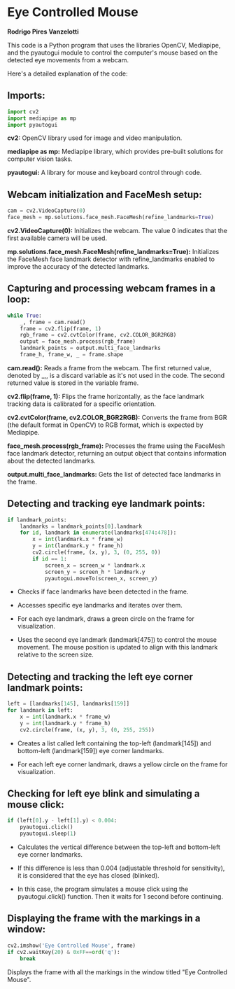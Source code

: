 # Eye Controlled Mouse

**Rodrigo Pires Vanzelotti**

This code is a Python program that uses the libraries OpenCV, Mediapipe, and the pyautogui module to control the computer's mouse based on the detected eye movements from a webcam.

Here's a detailed explanation of the code:

## Imports:

```python
import cv2
import mediapipe as mp
import pyautogui
```
**cv2:** OpenCV library used for image and video manipulation.

**mediapipe as mp:** Mediapipe library, which provides pre-built solutions for computer vision tasks.

**pyautogui:** A library for mouse and keyboard control through code.

## Webcam initialization and FaceMesh setup:

```python
cam = cv2.VideoCapture(0)
face_mesh = mp.solutions.face_mesh.FaceMesh(refine_landmarks=True)
```

**cv2.VideoCapture(0):** Initializes the webcam. The value 0 indicates that the first available camera will be used.

**mp.solutions.face_mesh.FaceMesh(refine_landmarks=True):** Initializes the FaceMesh face landmark detector with refine_landmarks enabled to improve the accuracy of the detected landmarks.

## Capturing and processing webcam frames in a loop:

```python
while True:
    _, frame = cam.read()
    frame = cv2.flip(frame, 1)
    rgb_frame = cv2.cvtColor(frame, cv2.COLOR_BGR2RGB)
    output = face_mesh.process(rgb_frame)
    landmark_points = output.multi_face_landmarks
    frame_h, frame_w, _ = frame.shape
```

**cam.read():** Reads a frame from the webcam. The first returned value, denoted by _,, is a discard variable as it's not used in the code. The second returned value is stored in the variable frame.

**cv2.flip(frame, 1):** Flips the frame horizontally, as the face landmark tracking data is calibrated for a specific orientation.

**cv2.cvtColor(frame, cv2.COLOR_BGR2RGB):** Converts the frame from BGR (the default format in OpenCV) to RGB format, which is expected by Mediapipe.

**face_mesh.process(rgb_frame):** Processes the frame using the FaceMesh face landmark detector, returning an output object that contains information about the detected landmarks.

**output.multi_face_landmarks:** Gets the list of detected face landmarks in the frame.

## Detecting and tracking eye landmark points:

```python
if landmark_points:
    landmarks = landmark_points[0].landmark
    for id, landmark in enumerate(landmarks[474:478]):
        x = int(landmark.x * frame_w)
        y = int(landmark.y * frame_h)
        cv2.circle(frame, (x, y), 3, (0, 255, 0))
        if id == 1:
            screen_x = screen_w * landmark.x
            screen_y = screen_h * landmark.y
            pyautogui.moveTo(screen_x, screen_y)
```

- Checks if face landmarks have been detected in the frame.

- Accesses specific eye landmarks and iterates over them.

- For each eye landmark, draws a green circle on the frame for visualization.

- Uses the second eye landmark (landmark[475]) to control the mouse movement. The mouse position is updated to align with this landmark relative to the screen size.

## Detecting and tracking the left eye corner landmark points:

```python
left = [landmarks[145], landmarks[159]]
for landmark in left:
    x = int(landmark.x * frame_w)
    y = int(landmark.y * frame_h)
    cv2.circle(frame, (x, y), 3, (0, 255, 255))
```

- Creates a list called left containing the top-left (landmark[145]) and bottom-left (landmark[159]) eye corner landmarks.

- For each left eye corner landmark, draws a yellow circle on the frame for visualization.

## Checking for left eye blink and simulating a mouse click:

```python
if (left[0].y - left[1].y) < 0.004:
    pyautogui.click()
    pyautogui.sleep(1)
```

- Calculates the vertical difference between the top-left and bottom-left eye corner landmarks.

- If this difference is less than 0.004 (adjustable threshold for sensitivity), it is considered that the eye has closed (blinked).

- In this case, the program simulates a mouse click using the pyautogui.click() function. Then it waits for 1 second before continuing.

## Displaying the frame with the markings in a window:

```python
cv2.imshow('Eye Controlled Mouse', frame)
if cv2.waitKey(20) & 0xFF==ord('q'):
    break
```

Displays the frame with all the markings in the window titled "Eye Controlled Mouse".